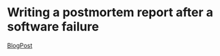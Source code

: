 # Writing a postmortem report after a software failure

[BlogPost](https://medium.com/@elochukwuodoeze/poorly-configured-load-balancer-incident-report-907c70b1ad18)
